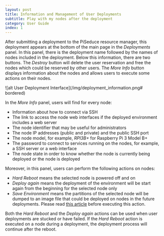 ```yaml
---
layout: post
title: Information and Management of User Deployments
subtitle: Play with my nodes after the deployment
category: User Guide
index: 1
---
```

After submitting a deployment to the PiSeduce resource manager, this deployment appears at the bottom of the main page
in the *Deployments* panel. In this panel, there is the deployment name followed by the names of nodes included in the
deployment. Below this information, there are two buttons. The *Destroy* button will delete the user reservation and
free the nodes which could be reserved by other users. The *More Info* button displays information about the nodes and
allows users to execute some actions on their nodes.

![alt User Deployment Interface](/img/deployment_information.png# bordered)

In the *More Info* panel, users will find for every node:
* Information about how to connect via SSH
* The link to access the node web interfaces if the deployed environment includes a web server
* The node identifier that may be useful for administrators
* The node IP addresses (public and private) and the public SSH port
* The node model, for example, *RPI3B+* for Raspberry Pi 3 Model B+
* The password to connect to services running on the nodes, for example, a SSH server or a web interface
* The node state in order to know whether the node is currently being deployed or the node is deployed

Moreover, in this panel, users can perform the following actions on nodes:
* *Hard Reboot* means the selected node is powered off and on
* *Deploy again* means the deployment of the environment will be start again from the beginning for the selected node
  only
* *Save Environment* means the partitions of the selected node will be dumped to an image file that could be deployed on
  nodes in the future deployments. Please read [this article](/2020-04-17-create-your-own-environments) before
  executing this action.

Both the *Hard Reboot* and the *Deploy again* actions can be used when user deployments are stucked or have failed. If
the *Hard Reboot* action is executed on a node during a deployment, the deployment process will continue after the
reboot.
